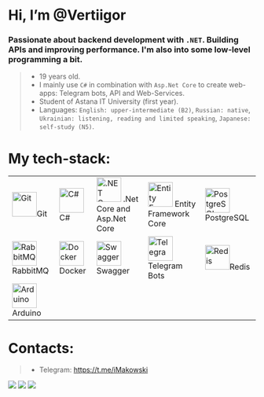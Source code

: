#  Hi, I’m @Vertiigor
### Passionate about backend development with `.NET`. Building APIs and improving performance. I'm also into some low-level programming a bit.
> - 19 years old.
> - I mainly use `C#`  in combination with `Asp.Net Core` to create web-apps: Telegram bots, API and Web-Services.
> - Student of Astana IT University (first year).
> - Languages: `English: upper-intermediate (B2)`, `Russian: native`, `Ukrainian: listening, reading and limited speaking`, `Japanese: self-study (N5)`.

# My tech-stack:
  <table>
	<tr>
		<td><a><img width="50" src="https://raw.githubusercontent.com/marwin1991/profile-technology-icons/refs/heads/main/icons/git.png" alt="Git" title="Git"/>Git</a></td>
		<td><a><img width="50" src="https://raw.githubusercontent.com/marwin1991/profile-technology-icons/refs/heads/main/icons/c%23.png" alt="C#" title="C#"/>C#</a></td>
		<td><a><img width="50" src="https://github.com/dotnet/brand/blob/main/logo/dotnet-logo.jpg?raw=true" title=".NET Core"/> .Net Core and Asp.Net Core</a></td>
  		<td><a><img width="50" src="https://github.com/ErikEJ/EntityFramework/blob/main/logo/ef-logo.png?raw=true" title="Entity Framework Core"/> Entity Framework Core</a></td>
		<td><a><img width="50" src="https://raw.githubusercontent.com/marwin1991/profile-technology-icons/refs/heads/main/icons/postgresql.png" alt="PostgreSQL" title="PostgreSQL"/>PostgreSQL</a></td>
    	</tr>
	<tr>
		<td><a><img width="50" src="https://th.bing.com/th/id/OIP.7LZmtWK77TNI5I_Nm--_mQHaEK?rs=1&pid=ImgDetMain" alt="RabbitMQ" title="RabbitMQ"/>RabbitMQ</a></td>
		<td><a><img width="50" src="https://raw.githubusercontent.com/marwin1991/profile-technology-icons/refs/heads/main/icons/docker.png" alt="Docker" title="Docker"/>Docker</a></td>
		<td><a><img width="50" src="https://raw.githubusercontent.com/marwin1991/profile-technology-icons/refs/heads/main/icons/swagger.png" alt="Swagger" title="Swagger"/>Swagger</a></td>
		<td><a><img width="50" src="https://static.vecteezy.com/system/resources/previews/018/930/708/large_2x/telegram-logo-telegram-icon-transparent-free-png.png" alt="Telegram bots" title="Telegram bots"/>Telegram Bots</a></td>
		<td><a><img width="50" src="https://www.liblogo.com/img-logo/re310r405-redis-logo-redis-original-wordmark-logo-free-icon-of-devicon.png" alt="Redis" title="Redis"/>Redis</a></td>
	</tr>
	<tr>
		<td><a><img width="50" src="https://raw.githubusercontent.com/marwin1991/profile-technology-icons/refs/heads/main/icons/arduino.png" alt="Arduino" title="Arduino"/>Arduino</a></td>
	</tr>
  </table>

#  Contacts:
> - Telegram: https://t.me/iMakowski
<!---
![Anurag's GitHub stats](https://github-readme-stats.vercel.app/api?username=Vertiigor&show_icons=true&theme=tokyonight)
![Top Langs](https://github-readme-stats.vercel.app/api/top-langs/?username=Vertiigor&layout=compact&theme=tokyonight)
--->
![](http://github-profile-summary-cards.vercel.app/api/cards/profile-details?username=Vertiigor&theme=github_dark)
![](https://github-profile-summary-cards.vercel.app/api/cards/stats?username=Vertiigor&theme=github_dark) 
![](https://github-profile-summary-cards.vercel.app/api/cards/repos-per-language?username=Vertiigor&theme=github_dark) 

<!---
Vertiigor/Vertiigor is a ✨ special ✨ repository because its `README.md` (this file) appears on your GitHub profile.
You can click the Preview link to take a look at your changes.
--->

